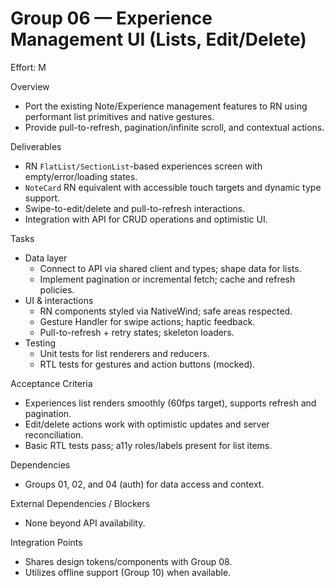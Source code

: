 # Group 06 — Experience Management UI (Lists, Edit/Delete)

Effort: M

Overview
- Port the existing Note/Experience management features to RN using performant list primitives and native gestures.
- Provide pull-to-refresh, pagination/infinite scroll, and contextual actions.

Deliverables
- RN `FlatList/SectionList`-based experiences screen with empty/error/loading states.
- `NoteCard` RN equivalent with accessible touch targets and dynamic type support.
- Swipe-to-edit/delete and pull-to-refresh interactions.
- Integration with API for CRUD operations and optimistic UI.

Tasks
- Data layer
  - Connect to API via shared client and types; shape data for lists.
  - Implement pagination or incremental fetch; cache and refresh policies.
- UI & interactions
  - RN components styled via NativeWind; safe areas respected.
  - Gesture Handler for swipe actions; haptic feedback.
  - Pull-to-refresh + retry states; skeleton loaders.
- Testing
  - Unit tests for list renderers and reducers.
  - RTL tests for gestures and action buttons (mocked).

Acceptance Criteria
- Experiences list renders smoothly (60fps target), supports refresh and pagination.
- Edit/delete actions work with optimistic updates and server reconciliation.
- Basic RTL tests pass; a11y roles/labels present for list items.

Dependencies
- Groups 01, 02, and 04 (auth) for data access and context.

External Dependencies / Blockers
- None beyond API availability.

Integration Points
- Shares design tokens/components with Group 08.
- Utilizes offline support (Group 10) when available.

